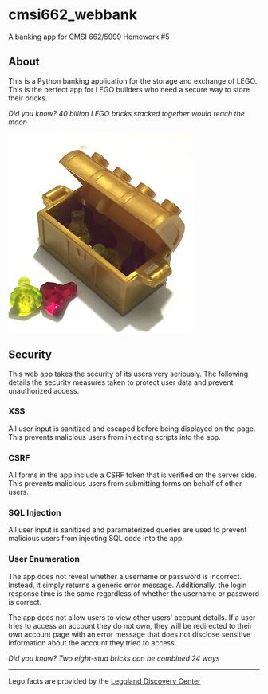 # cmsi662_webbank

A banking app for CMSI 662/5999 Homework #5

## About

This is a Python banking application for the storage and exchange of LEGO. This is the perfect app for LEGO builders who need a secure way to store their bricks.

_Did you know? 40 billion LEGO bricks stacked together would reach the moon_

![a lego chest](static/img/lego_chest.jpg)

## Security

This web app takes the security of its users very seriously. The following details the security measures taken to protect user data and prevent unauthorized access.

### XSS

All user input is sanitized and escaped before being displayed on the page. This prevents malicious users from injecting scripts into the app.

### CSRF

All forms in the app include a CSRF token that is verified on the server side. This prevents malicious users from submitting forms on behalf of other users.

### SQL Injection

All user input is sanitized and parameterized queries are used to prevent malicious users from injecting SQL code into the app.

### User Enumeration

The app does not reveal whether a username or password is incorrect. Instead, it simply returns a generic error message. Additionally, the login response time is the same regardless of whether the username or password is correct.

The app does not allow users to view other users' account details. If a user tries to access an account they do not own, they will be redirected to their own account page with an error message that does not disclose sensitive information about the account they tried to access.

_Did you know? Two eight-stud bricks can be combined 24 ways_

---

Lego facts are provided by the [Legoland Discovery Center](https://www.legolanddiscoverycenter.com/michigan/post/lego-facts/)
